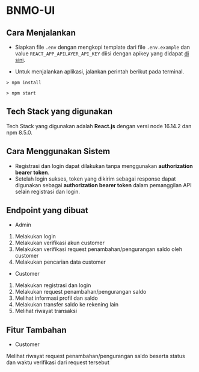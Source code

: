 # BNMO-UI

## Cara Menjalankan

- Siapkan file `.env` dengan mengkopi template dari file `.env.example` dan value `REACT_APP_APILAYER_API_KEY` diisi dengan apikey yang didapat <a href="https://apilayer.com/account">di sini</a>.

- Untuk menjalankan aplikasi, jalankan perintah berikut pada terminal.

`> npm install`

`> npm start`

## Tech Stack yang digunakan

Tech Stack yang digunakan adalah <strong>React.js</strong> dengan versi node 16.14.2 dan npm 8.5.0.

## Cara Menggunakan Sistem

- Registrasi dan login dapat dilakukan tanpa menggunakan <strong>authorization bearer token</strong>.
- Setelah login sukses, token yang dikirim sebagai response dapat digunakan sebagai <strong>authorization bearer token</strong> dalam pemanggilan API selain registrasi dan login.

## Endpoint yang dibuat

- Admin
1. Melakukan login
2. Melakukan verifikasi akun customer
3. Melakukan verifikasi request penambahan/pengurangan saldo oleh customer
4. Melakukan pencarian data customer

- Customer
1. Melakukan registrasi dan login
2. Melakukan request penambahan/pengurangan saldo
3. Melihat informasi profil dan saldo
4. Melakukan transfer saldo ke rekening lain
5. Melihat riwayat transaksi

## Fitur Tambahan

- Customer

Melihat riwayat request penambahan/pengurangan saldo beserta status dan waktu verifikasi dari request tersebut